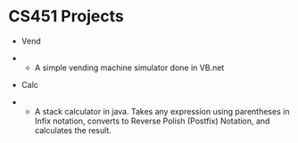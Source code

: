 # CS451 Projects

- Vend
- - A simple vending machine simulator done in VB.net

- Calc
- - A stack calculator in java. Takes any expression using parentheses in Infix notation, converts to Reverse Polish (Postfix) Notation, and calculates the result.